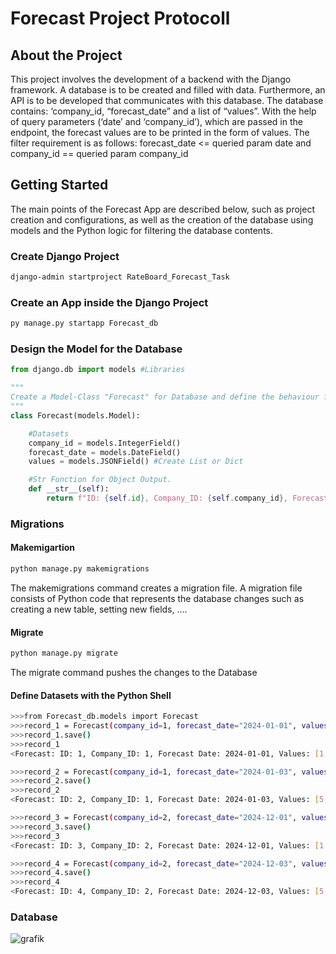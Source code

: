 # Forecast Project Protocoll

## About the Project
This project involves the development of a backend with the Django framework. A database is to be created and filled with data. Furthermore, an API is to be developed that communicates with this database. The database contains: ‘company_id, “forecast_date” and a list of “values”. With the help of query parameters (‘date’ and ‘company_id’), which are passed in the endpoint, the forecast values are to be printed in the form of values. 
The filter requirement is as follows: forecast_date <= queried param date and company_id == queried param company_id

## Getting Started
The main points of the Forecast App are described below, such as project creation and configurations, as well as the creation of the database using models and the Python logic for filtering the database contents.

### Create Django Project 

```sh
django-admin startproject RateBoard_Forecast_Task
```
### Create an App inside the Django Project

```sh
py manage.py startapp Forecast_db
```
### Design the Model for the Database

```python
from django.db import models #Libraries

"""
Create a Model-Class "Forecast" for Database and define the behaviour for the Datasets. 
"""
class Forecast(models.Model):

    #Datasets
    company_id = models.IntegerField()
    forecast_date = models.DateField()
    values = models.JSONField() #Create List or Dict

    #Str Function for Object Output.
    def __str__(self):
        return f"ID: {self.id}, Company_ID: {self.company_id}, Forecast Date: {self.forecast_date}, Values: {self.values}"
```
### Migrations
#### Makemigartion

```sh
python manage.py makemigrations
```
The makemigrations command creates a migration file. A migration file consists of Python code that represents the database changes such as creating a new table, setting new fields, ....

#### Migrate

```sh
python manage.py migrate
```
The migrate command pushes the changes to the Database

#### Define Datasets with the Python Shell

```sh
>>>from Forecast_db.models import Forecast
>>>record_1 = Forecast(company_id=1, forecast_date="2024-01-01", values=[1,2,3,4]
>>>record_1.save()
>>>record_1
<Forecast: ID: 1, Company_ID: 1, Forecast Date: 2024-01-01, Values: [1,2,3,4]>

>>>record_2 = Forecast(company_id=1, forecast_date="2024-01-03", values=[5,6,7,8]
>>>record_2.save()
>>>record_2
<Forecast: ID: 2, Company_ID: 1, Forecast Date: 2024-01-03, Values: [5,6,7,8]>

>>>record_3 = Forecast(company_id=2, forecast_date="2024-12-01", values=[1.1,2.2,3.3,4.4]
>>>record_3.save()
>>>record_3
<Forecast: ID: 3, Company_ID: 2, Forecast Date: 2024-12-01, Values: [1.1,2.2,3.3,4.4]>

>>>record_4 = Forecast(company_id=2, forecast_date="2024-12-03", values=[5.5,6.6,7.7,8.8]
>>>record_4.save()
>>>record_4
<Forecast: ID: 4, Company_ID: 2, Forecast Date: 2024-12-03, Values: [5.5,6.6,7.7,8.8]>
```
### Database
![grafik](https://github.com/user-attachments/assets/1c5ac264-5d08-4c9c-a287-e8bce04cfb6f)


